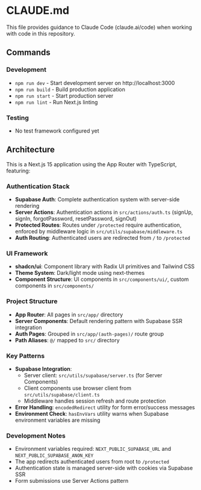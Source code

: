 # CLAUDE.md

This file provides guidance to Claude Code (claude.ai/code) when working with code in this repository.

## Commands

### Development
- `npm run dev` - Start development server on http://localhost:3000
- `npm run build` - Build production application
- `npm run start` - Start production server
- `npm run lint` - Run Next.js linting

### Testing
- No test framework configured yet

## Architecture

This is a Next.js 15 application using the App Router with TypeScript, featuring:

### Authentication Stack
- **Supabase Auth**: Complete authentication system with server-side rendering
- **Server Actions**: Authentication actions in `src/actions/auth.ts` (signUp, signIn, forgotPassword, resetPassword, signOut)
- **Protected Routes**: Routes under `/protected` require authentication, enforced by middleware logic in `src/utils/supabase/middleware.ts`
- **Auth Routing**: Authenticated users are redirected from `/` to `/protected`

### UI Framework
- **shadcn/ui**: Component library with Radix UI primitives and Tailwind CSS
- **Theme System**: Dark/light mode using next-themes
- **Component Structure**: UI components in `src/components/ui/`, custom components in `src/components/`

### Project Structure
- **App Router**: All pages in `src/app/` directory
- **Server Components**: Default rendering pattern with Supabase SSR integration
- **Auth Pages**: Grouped in `src/app/(auth-pages)/` route group
- **Path Aliases**: `@/` mapped to `src/` directory

### Key Patterns
- **Supabase Integration**: 
  - Server client: `src/utils/supabase/server.ts` (for Server Components)
  - Client components use browser client from `src/utils/supabase/client.ts`
  - Middleware handles session refresh and route protection
- **Error Handling**: `encodedRedirect` utility for form error/success messages
- **Environment Check**: `hasEnvVars` utility warns when Supabase environment variables are missing

### Development Notes
- Environment variables required: `NEXT_PUBLIC_SUPABASE_URL` and `NEXT_PUBLIC_SUPABASE_ANON_KEY`
- The app redirects authenticated users from root to `/protected`
- Authentication state is managed server-side with cookies via Supabase SSR
- Form submissions use Server Actions pattern